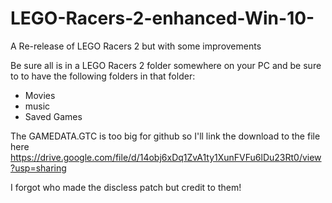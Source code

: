 # LEGO-Racers-2-enhanced-Win-10-
A Re-release of LEGO Racers 2 but with some improvements

Be sure all is in a LEGO Racers 2 folder somewhere on your PC and be sure to to have the following folders in that folder:

* Movies
* music
* Saved Games

The GAMEDATA.GTC is too big for github so I'll link the download to the file here
https://drive.google.com/file/d/14obj6xDq1ZvA1ty1XunFVFu6lDu23Rt0/view?usp=sharing

I forgot who made the discless patch but credit to them!
